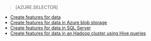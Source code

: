 > [AZURE.SELECTOR]
- [Create features for data](/documentation/articles/machine-learning-data-science-create-features)
- [Create features for data in Azure blob storage](/documentation/articles/machine-learning-data-science-create-features-blob)
- [Create features for data in SQL Server](/documentation/articles/machine-learning-data-science-create-features-sql-server)
- [Create features for data in an Hadoop cluster using Hive queries](/documentation/articles/machine-learning-data-science-create-features-hive)
